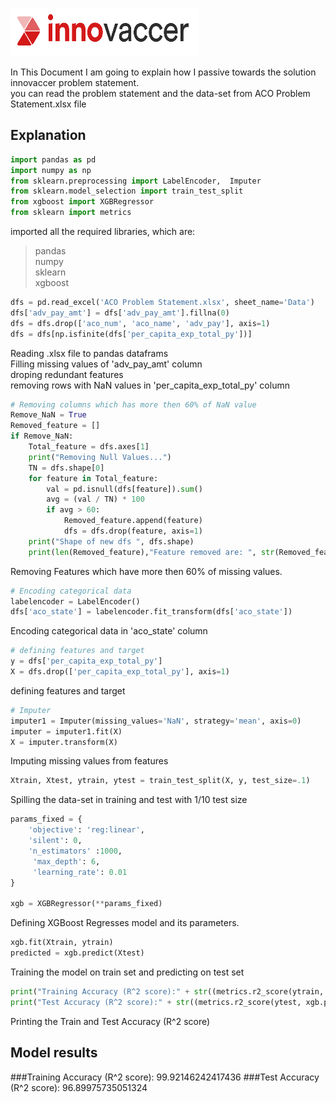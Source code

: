 ![Alt text](Image.png?raw=true "Title") 
 
In This Document I am going to explain how I passive towards the solution innovaccer problem statement.  
you can read the problem statement and the data-set from ACO Problem Statement.xlsx file 
## Explanation

```python
import pandas as pd
import numpy as np
from sklearn.preprocessing import LabelEncoder,  Imputer
from sklearn.model_selection import train_test_split
from xgboost import XGBRegressor
from sklearn import metrics
```

imported all the required libraries, which are:  
> pandas  
> numpy  
> sklearn  
> xgboost  

```python
dfs = pd.read_excel('ACO Problem Statement.xlsx', sheet_name='Data')
dfs['adv_pay_amt'] = dfs['adv_pay_amt'].fillna(0)
dfs = dfs.drop(['aco_num', 'aco_name', 'adv_pay'], axis=1)
dfs = dfs[np.isfinite(dfs['per_capita_exp_total_py'])]
```
Reading .xlsx file to pandas dataframs  
Filling missing values of 'adv_pay_amt' column  
droping redundant features  
removing rows with NaN values in 'per_capita_exp_total_py' column  
```python
# Removing columns which has more then 60% of NaN value
Remove_NaN = True
Removed_feature = []
if Remove_NaN:
    Total_feature = dfs.axes[1]
    print("Removing Null Values...")
    TN = dfs.shape[0]
    for feature in Total_feature:
        val = pd.isnull(dfs[feature]).sum()
        avg = (val / TN) * 100
        if avg > 60:
            Removed_feature.append(feature)
            dfs = dfs.drop(feature, axis=1)
    print("Shape of new dfs ", dfs.shape)
    print(len(Removed_feature),"Feature removed are: ", str(Removed_feature))
```
Removing Features which have more then 60% of missing values.

```python
# Encoding categorical data
labelencoder = LabelEncoder()
dfs['aco_state'] = labelencoder.fit_transform(dfs['aco_state'])
```
Encoding categorical data in 'aco_state' column

```python
# defining features and target
y = dfs['per_capita_exp_total_py']
X = dfs.drop(['per_capita_exp_total_py'], axis=1)
```
defining features and target

```python
# Imputer
imputer1 = Imputer(missing_values='NaN', strategy='mean', axis=0)
imputer = imputer1.fit(X)
X = imputer.transform(X)
```
Imputing missing values from features
```python
Xtrain, Xtest, ytrain, ytest = train_test_split(X, y, test_size=.1)
```
Spilling the data-set in training and test with 1/10  test size

```python
params_fixed = {
    'objective': 'reg:linear',
    'silent': 0,
    'n_estimators' :1000,
     'max_depth': 6,
     'learning_rate': 0.01
}

xgb = XGBRegressor(**params_fixed)
```

Defining XGBoost Regresses model and its parameters.

```python
xgb.fit(Xtrain, ytrain)
predicted = xgb.predict(Xtest)
```
Training the model on train set and predicting on test set

```python
print("Training Accuracy (R^2 score):" + str((metrics.r2_score(ytrain, xgb.predict(Xtrain)))*100))
print("Test Accuracy (R^2 score):" + str((metrics.r2_score(ytest, xgb.predict(Xtest)))*100))
```
Printing the Train and Test Accuracy (R^2 score)

## Model results 
###Training Accuracy (R^2 score): 99.92146242417436
###Test Accuracy (R^2 score): 96.89975735051324